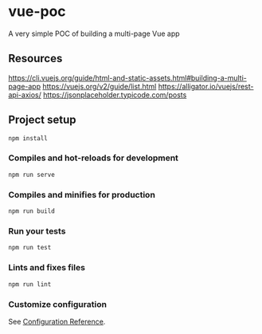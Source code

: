 # vue-poc
A very simple POC of building a multi-page Vue app

## Resources
https://cli.vuejs.org/guide/html-and-static-assets.html#building-a-multi-page-app
https://vuejs.org/v2/guide/list.html
https://alligator.io/vuejs/rest-api-axios/
https://jsonplaceholder.typicode.com/posts

## Project setup
```
npm install
```

### Compiles and hot-reloads for development
```
npm run serve
```

### Compiles and minifies for production
```
npm run build
```

### Run your tests
```
npm run test
```

### Lints and fixes files
```
npm run lint
```

### Customize configuration
See [Configuration Reference](https://cli.vuejs.org/config/).
